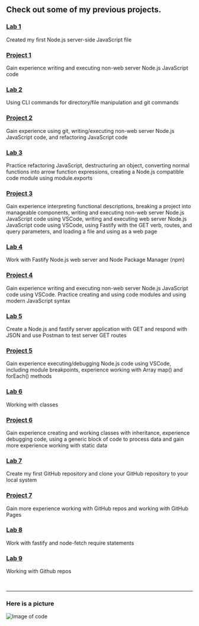 ## **Check out some of my previous projects.**

### [Lab 1](https://tguthrie1765.github.io/cit281-lab1/)
Created my first Node.js server-side JavaScript file

### [Project 1](https://tguthrie1765.github.io/cit281-p1/)
Gain experience writing and executing non-web server Node.js JavaScript code

### [Lab 2](https://tguthrie1765.github.io/cit281-lab2/)
Using CLI commands for directory/file manipulation and git commands

### [Project 2](https://tguthrie1765.github.io/cit281-p2/)
Gain experience using git, writing/executing non-web server Node.js JavaScript code, and refactoring JavaScript code

### [Lab 3](https://tguthrie1765.github.io/cit281-lab3/)
Practice refactoring JavaScript, destructuring an object, converting normal functions into arrow function expressions, creating a Node.js compatible code module using module.exports

### [Project 3](https://tguthrie1765.github.io/cit281-p3/)
Gain experience interpreting functional descriptions, breaking a project into manageable components, writing and executing non-web server Node.js JavaScript code using VSCode, 
writing and executing web server Node.js JavaScript code using VSCode, using Fastify with the GET verb, routes, and query parameters, and loading a file and using as a web page

### [Lab 4](https://tguthrie1765.github.io/cit281-lab4/)
Work with Fastify Node.js web server and Node Package Manager (npm)

### [Project 4](https://tguthrie1765.github.io/cit281-p4/)
Gain experience writing and executing non-web server Node.js JavaScript code using VSCode. Practice creating and using code modules and using modern JavaScript syntax

### [Lab 5](https://tguthrie1765.github.io/cit281-lab5/)
Create a Node.js and fastify server application with GET and respond with JSON and use Postman to test server GET routes

### [Project 5](https://tguthrie1765.github.io/cit281-p5/)
Gain experience executing/debugging Node.js code using VSCode, including module breakpoints, experience working with Array map() and forEach() methods

### [Lab 6](https://tguthrie1765.github.io/cit281-lab6/)
Working with classes

### [Project 6](https://tguthrie1765.github.io/cit281-p6/)
Gain experience creating and working classes with inheritance, experience debugging code, using a generic block of code to process data and gain more experience working with static data

### [Lab 7](https://tguthrie1765.github.io/cit281-lab7/)
Create my first GitHub repository and clone your GitHub repository to your local system

### [Project 7](https://tguthrie1765.github.io/cit281-p7/)
Gain more experience working with GitHub repos and working with GitHub Pages

### [Lab 8](https://tguthrie1765.github.io/cit281-lab8/)
Work with fastify and node-fetch require statements

### [Lab 9](https://tguthrie1765.github.io/cit281-lab9/)
Working with Github repos 

<br>
<hr>


### Here is a picture 
![Image of code](https://images.unsplash.com/photo-1488590528505-98d2b5aba04b?ixid=MnwxMjA3fDB8MHxzZWFyY2h8MzZ8fGNvbXB1dGVyfGVufDB8fDB8fA%3D%3D&ixlib=rb-1.2.1&auto=format&fit=crop&w=500&q=60)
